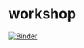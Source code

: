# workshop


[![Binder](https://mybinder.org/badge_logo.svg)](https://mybinder.org/v2/gh/pspawar71/workshop/HEAD?urlpath=rstudio)
